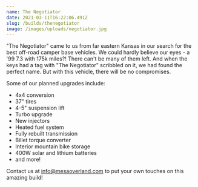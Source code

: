 ```yaml
---
name: The Negotiator
date: 2021-03-11T16:22:06.491Z
slug: /builds/thenegotiator
image: /images/uploads/negotiator.jpg
---
```


"The Negotiator" came to us from far eastern Kansas in our search for the best off-road camper base vehicles. We could hardly believe our eyes - a '99 7.3 with 175k miles?! There can't be many of them left. And when the keys had a tag with "The Negotiator" scribbled on it, we had found the perfect name. But with this vehicle, there will be no compromises.

Some of our planned upgrades include:

- 4x4 conversion
- 37" tires
- 4-5" suspension lift
- Turbo upgrade
- New injectors
- Heated fuel system
- Fully rebuilt transmission
- Billet torque converter
- Interior mountain bike storage
- 400W solar and lithium batteries
- and more!

Contact us at info@mesaoverland.com to put your own touches on this amazing build!

